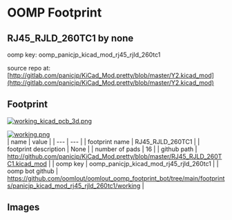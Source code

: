 # OOMP Footprint  
## RJ45_RJLD_260TC1  by none  
  
oomp key: oomp_panicjp_kicad_mod_rj45_rjld_260tc1  
  
source repo at: [http://gitlab.com/panicjp/KiCad_Mod.pretty/blob/master/Y2.kicad_mod](http://gitlab.com/panicjp/KiCad_Mod.pretty/blob/master/Y2.kicad_mod)  
## Footprint  
  
[![working_kicad_pcb_3d.png](working_kicad_pcb_3d_600.png)](working_kicad_pcb_3d.png)  
  
[![working.png](working_600.png)](working.png)  
| name | value | 
| --- | --- | 
| footprint name | RJ45_RJLD_260TC1 | 
| footprint description | None | 
| number of pads | 16 | 
| github path | http://github.com/panicjp/KiCad_Mod.pretty/blob/master/RJ45_RJLD_260TC1.kicad_mod | 
| oomp key | oomp_panicjp_kicad_mod_rj45_rjld_260tc1 | 
| oomp bot github | https://github.com/oomlout/oomlout_oomp_footprint_bot/tree/main/footprints/panicjp_kicad_mod_rj45_rjld_260tc1/working | 
## Images  
